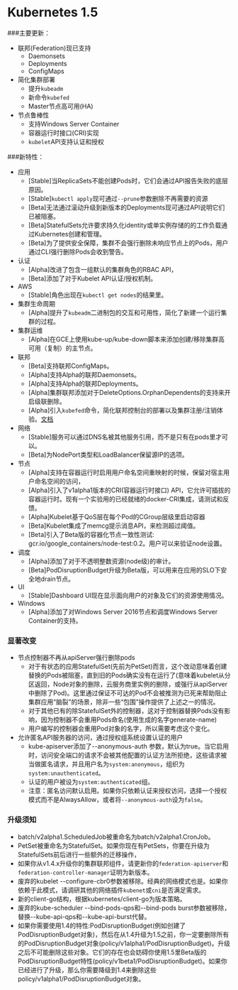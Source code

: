 Kubernetes 1.5
==============

###主要更新：

* 联邦(Federation)现已支持
    * Daemonsets
    * Deployments
    * ConfigMaps
* 简化集群部署
    * 提升`kubeadm`
    * 新命令`kubefed`
    * Master节点高可用(HA)
* 节点鲁棒性
    * 支持Windows Server Container
    * 容器运行时接口(CRI)实现
    * `kubelet`API支持认证和授权

###新特性：

* 应用
    * [Stable]当ReplicaSets不能创建Pods时，它们会通过API报告失败的底层原因。
    * [Stable]`kubectl apply`现可通过`--prune`参数删除不再需要的资源
    * [Beta]无法通过滚动升级到新版本的Deployments现可通过API说明它们已被阻塞。
    * [Beta]StatefulSets允许要求持久化identity或单实例存储的的工作负载通过Kubernetes创建和管理。
    * [Beta]为了提供安全保障，集群不会强行删除未响应节点上的Pods，用户通过CLI强行删除Pods会收到警告。
* 认证
    * [Alpha]改进了包含一组默认的集群角色的RBAC API，
    * [Beta]添加了对于Kubelet API认证/授权机制。
* AWS
    * [Stable]角色出现在`kubectl get nodes`的结果里。
* 集群生命周期
    * [Alpha]提升了`kubeadm`二进制包的交互和可用性，简化了新建一个运行集群的过程。
* 集群运维
    * [Alpha]在GCE上使用kube-up/kube-down脚本来添加创建/移除集群高可用（复制）的主节点。
* 联邦
    * [Beta]支持联邦ConfigMaps。
    * [Alpha]支持Alpha的联邦Daemonsets。
    * [Alpha]支持Alpha的联邦Deployments。
    * [Alpha]集群联邦添加对于DeleteOptions.OrphanDependents的支持来开启级联删除。
    * [Alpha]引入`kubefed`命令，简化联邦控制台的部署以及集群注册/注销体验。[文档]()
* 网络
    * [Stable]服务可以通过DNS名被其他服务引用，而不是只有在pods里才可以。
    * [Beta]为NodePort类型和LoadBalancer保留源IP的选项。
* 节点
    * [Alpha]支持在容器运行时启用用户命名空间重映射的时候，保留对宿主用户命名空间的访问，
    * [Alpha]引入了v1alpha1版本的CRI(容器运行时接口) API，它允许可插拔的容器运行时。现有一个实验用的已经就绪的docker-CRI集成，请测试和反馈。
    * [Alpha]Kubelet基于QoS层在每个Pod的CGroup层级里启动容器
    * [Beta]Kubelet集成了memcg提示消息API，来检测超过阈值。
    * [Beta]引入了Beta版的容器化节点一致性测试: gcr.io/google_containers/node-test:0.2。用户可以来验证node设置。
* 调度
    * [Alpha]添加了对于不透明整数资源(node级)的审计。
    * [Beta]PodDisruptionBudget升级为Beta版，可以用来在应用的SLO下安全地drain节点。
* UI
    * [Stable]Dashboard UI现在显示面向用户的对象及它们的资源使用情况。
* Windows
    * [Alpha]添加了对Windows Server 2016节点和调度Windows Server Container的支持。

### 显著改变

* 节点控制器不再从apiServer强行删除pods
    * 对于有状态的应用StatefulSet(先前为PetSet)而言，这个改动意味着创建替换的Pods被阻塞，直到旧的Pods确实没有在运行了(意味着kubelet从分区返回，Node对象的删除，云服务商里实例的删除，或强行从apiServer中删除了Pod)。这里通过保证不可达的Pod不会被推测为已死来帮助阻止集群应用“脑裂”的场景，除非一些“包围”操作提供了上述之一的情况。
    * 对于其他已有的除StatefulSet外的控制器，这对于控制器替换Pods没有影响，因为控制器不会重用Pods命名(使用生成的名字generate-name)
    * 用户编写的控制器会重用Pod对象的名字，所以需要考虑这个变化。
* 允许匿名API服务器的访问，通过授权组系统设置认证的用户
    * kube-apiserver添加了--anonymous-auth 参数，默认为true。当它启用时，访问安全端口的请求不会被其他配置的认证方法所拒绝，这些请求被当做匿名请求，并且用户名为`system:anonymous`，组织为`system:unauthenticated`。
    * 认证的用户被设为`system:authenticated`组。
    * 注意：匿名访问默认启用。如果你只依赖认证来授权访问，选择一个授权模式而不是AlwaysAllow，或者将`--anonymous-auth`设为`false`。

### 升级须知

* batch/v2alpha1.ScheduledJob被重命名为batch/v2alpha1.CronJob。
* PetSet被重命名为StatefulSet。如果你现在有PetSets，你要在升级为StatefulSets前后进行一些额外的迁移操作，
* 如果你从v1.4.x升级你的集群联邦组件，请更新你的`federation-apiserver`和`federation-controller-manager`证明为新版本。
* 废弃的kubelet --configure-cbr0参数被移除。经典的网络模式也是。如果你依赖于此模式，请调研其他的网络插件`kubenet`或`cni`是否满足需求。
* 新的client-go结构，根据kubernetes/client-go为版本策略。
* 废弃的kube-scheduler --bind-pods-qps和--bind-pods burst参数被移除，替换--kube-api-qps和--kube-api-burst代替。
* 如果你需要使用1.4的特性:PodDisruptionBudget(例如创建了PodDisruptionBudget对象)，然后在从1.4升级为1.5之前，你一定要删除所有的PodDisruptionBudget对象(policy/v1alpha1/PodDisruptionBudget)。升级之后不可能删除这些对象。它们的存在也会妨碍你使用1.5里Beta版的PodDisruptionBudget特性(policy/v1beta1/PodDisruptionBudget)。如果你已经进行了升级，那么你需要降级到1.4来删除这些policy/v1alpha1/PodDisruptionBudget对象。

